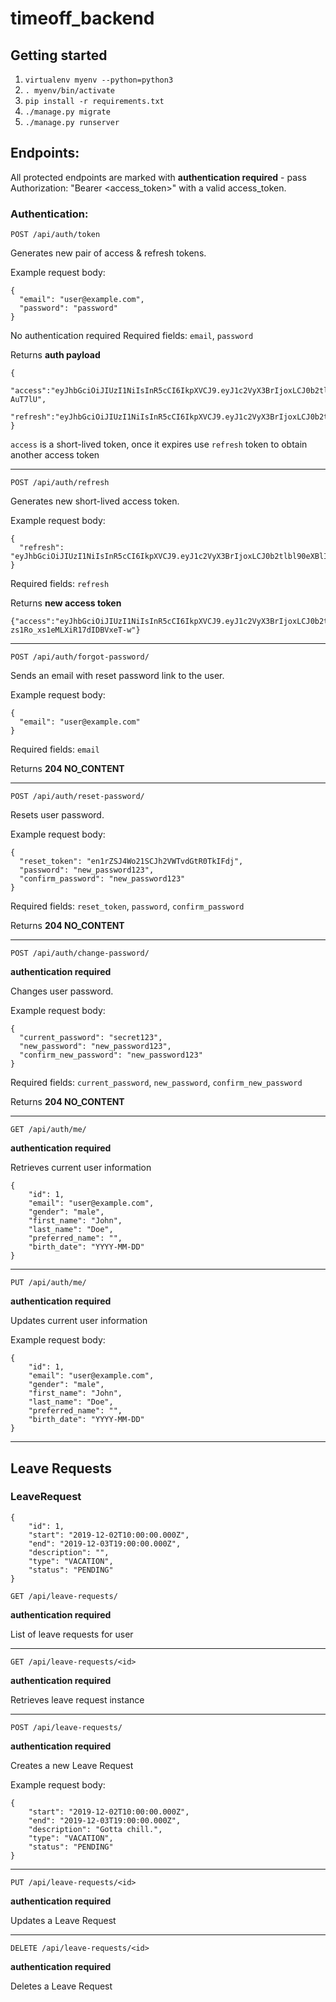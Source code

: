 # timeoff_backend

## Getting started

1.  `virtualenv myenv --python=python3`
2.  `. myenv/bin/activate`
3.  `pip install -r requirements.txt`
4.  `./manage.py migrate`
5.  `./manage.py runserver`

Endpoints:
------

All protected endpoints are marked with __authentication required__ - pass Authorization: "Bearer <access_token>" with a valid access_token.

### Authentication:

`POST /api/auth/token`

Generates new pair of access & refresh tokens.

Example request body:

```
{
  "email": "user@example.com",
  "password": "password"
}
```

No authentication required
Required fields: `email`, `password`

Returns __auth payload__
```
{
  "access":"eyJhbGciOiJIUzI1NiIsInR5cCI6IkpXVCJ9.eyJ1c2VyX3BrIjoxLCJ0b2tlbl90eXBlIjoiYWNjZXNzIiwiY29sZF9zdHVmZiI6IuKYgyIsImV4cCI6MTIzNDU2LCJqdGkiOiJmZDJmOWQ1ZTFhN2M0MmU4OTQ5MzVlMzYyYmNhOGJjYSJ9.NHlztMGER7UADHZJlxNG0WSi22a2KaYSfd1S-AuT7lU",
  "refresh":"eyJhbGciOiJIUzI1NiIsInR5cCI6IkpXVCJ9.eyJ1c2VyX3BrIjoxLCJ0b2tlbl90eXBlIjoicmVmcmVzaCIsImNvbGRfc3R1ZmYiOiLimIMiLCJleHAiOjIzNDU2NywianRpIjoiZGUxMmY0ZTY3MDY4NDI3ODg5ZjE1YWMyNzcwZGEwNTEifQ.aEoAYkSJjoWH1boshQAaTkf8G3yn0kapko6HFRt7Rh4"
}
```

`access` is a short-lived token, once it expires use `refresh` token to obtain another access token

---

`POST /api/auth/refresh`

Generates new short-lived access token.

Example request body:

```
{
  "refresh": "eyJhbGciOiJIUzI1NiIsInR5cCI6IkpXVCJ9.eyJ1c2VyX3BrIjoxLCJ0b2tlbl90eXBlIjoicmVmcmVzaCIsImNvbGRfc3R1ZmYiOiLimIMiLCJleHAiOjIzNDU2NywianRpIjoiZGUxMmY0ZTY3MDY4NDI3ODg5ZjE1YWMyNzcwZGEwNTEifQ.aEoAYkSJjoWH1boshQAaTkf8G3yn0kapko6HFRt7Rh4"
}
```

Required fields: `refresh`

Returns __new access token__
```
{"access":"eyJhbGciOiJIUzI1NiIsInR5cCI6IkpXVCJ9.eyJ1c2VyX3BrIjoxLCJ0b2tlbl90eXBlIjoiYWNjZXNzIiwiY29sZF9zdHVmZiI6IuKYgyIsImV4cCI6MTIzNTY3LCJqdGkiOiJjNzE4ZTVkNjgzZWQ0NTQyYTU0NWJkM2VmMGI0ZGQ0ZSJ9.ekxRxgb9OKmHkfy-zs1Ro_xs1eMLXiR17dIDBVxeT-w"}
```

---

`POST /api/auth/forgot-password/`

Sends an email with reset password link to the user.

Example request body:
```
{
  "email": "user@example.com"
}
```


Required fields: `email`

Returns __204 NO_CONTENT__

---

`POST /api/auth/reset-password/`

Resets user password.

Example request body:
```
{
  "reset_token": "en1rZSJ4Wo21SCJh2VWTvdGtR0TkIFdj",
  "password": "new_password123",
  "confirm_password": "new_password123"
}
```

Required fields: `reset_token`, `password`, `confirm_password`

Returns __204 NO_CONTENT__

---

`POST /api/auth/change-password/`

__authentication required__

Changes user password.

Example request body:
```
{
  "current_password": "secret123",
  "new_password": "new_password123",
  "confirm_new_password": "new_password123"
}
```

Required fields: `current_password`, `new_password`, `confirm_new_password`

Returns __204 NO_CONTENT__

---

`GET /api/auth/me/`

__authentication required__

Retrieves current user information

```
{
    "id": 1,
    "email": "user@example.com",
    "gender": "male",
    "first_name": "John",
    "last_name": "Doe",
    "preferred_name": "",
    "birth_date": "YYYY-MM-DD"
}
```

---

`PUT /api/auth/me/`

__authentication required__

Updates current user information

Example request body:
```
{
    "id": 1,
    "email": "user@example.com",
    "gender": "male",
    "first_name": "John",
    "last_name": "Doe",
    "preferred_name": "",
    "birth_date": "YYYY-MM-DD"
}
```

---

## Leave Requests

### LeaveRequest
```
{
    "id": 1,
    "start": "2019-12-02T10:00:00.000Z",
    "end": "2019-12-03T19:00:00.000Z",
    "description": "",
    "type": "VACATION",
    "status": "PENDING"
}
```

`GET /api/leave-requests/`

__authentication required__

List of leave requests for user

---

`GET /api/leave-requests/<id>`

__authentication required__

Retrieves leave request instance

---

`POST /api/leave-requests/`

__authentication required__

Creates a new Leave Request

Example request body:
```
{
    "start": "2019-12-02T10:00:00.000Z",
    "end": "2019-12-03T19:00:00.000Z",
    "description": "Gotta chill.",
    "type": "VACATION",
    "status": "PENDING"
}
```

---

`PUT /api/leave-requests/<id>`

__authentication required__

Updates a Leave Request

---

`DELETE /api/leave-requests/<id>`

__authentication required__

Deletes a Leave Request